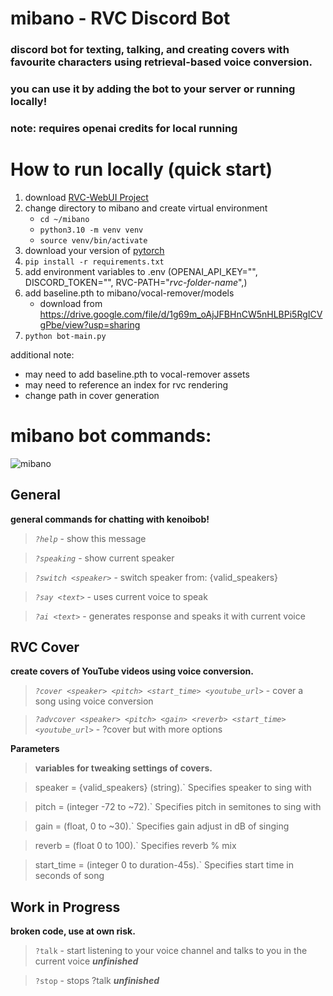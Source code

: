 # mibano - RVC Discord Bot
### discord bot for texting, talking, and creating covers with favourite characters using retrieval-based voice conversion.
### you can use it by adding the bot to your server or running locally!
### note: requires openai credits for local running
# How to run locally (quick start)
1. download [RVC-WebUI Project](https://github.com/RVC-Project/Retrieval-based-Voice-Conversion-WebUI/tree/main)
2. change directory to mibano and create virtual environment
   - `cd ~/mibano`
   - `python3.10 -m venv venv`
   - `source venv/bin/activate`
4. download your version of [pytorch](https://pytorch.org/get-started/locally/)
5. `pip install -r requirements.txt`
6. add environment variables to .env (OPENAI_API_KEY="", DISCORD_TOKEN="", RVC-PATH="*rvc-folder-name*",)
7. add baseline.pth to mibano/vocal-remover/models
   - download from https://drive.google.com/file/d/1g69m_oAjJFBHnCW5nHLBPi5RgICVgPbe/view?usp=sharing
9. `python bot-main.py`
   
additional note:
- may need to add baseline.pth to vocal-remover assets
- may need to reference an index for rvc rendering
- change path in cover generation
# mibano bot commands:
![mibano](https://cdn.discordapp.com/avatars/125173755071692800/76512edda143a3145f3d154de5295a62.webp?size=160)
## General
**general commands for chatting with kenoibob!**

> *`?help`* - show this message

> *`?speaking`* - show current speaker

> *`?switch <speaker>`* - switch speaker from: {valid_speakers}

> *`?say <text>`* - uses current voice to speak

> *`?ai <text>`* - generates response and speaks it with current voice

## RVC Cover
 **create covers of YouTube videos using voice conversion.**
 
> *`?cover <speaker> <pitch> <start_time> <youtube_url>`* - cover a song using voice conversion

> *`?advcover <speaker> <pitch> <gain> <reverb> <start_time> <youtube_url>`* - ?cover but with more options

 **Parameters**
> **variables for tweaking settings of covers.**

> speaker = {valid_speakers} (string).` Specifies speaker to sing with

> pitch = (integer -72 to ~72).` Specifies pitch in semitones to sing with

> gain = (float, 0 to ~30).` Specifies gain adjust in dB of singing

> reverb = (float 0 to 100).` Specifies reverb % mix

> start_time = (integer 0 to duration-45s).` Specifies start time in seconds of song

## Work in Progress
**broken code, use at own risk.** 
> `?talk` - start listening to your voice channel and talks to you in the current voice ***unfinished***

> `?stop` - stops ?talk ***unfinished***
